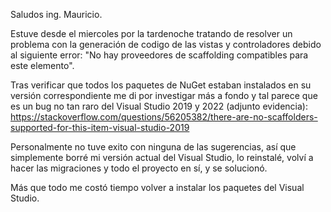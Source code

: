 Saludos ing. Mauricio.

Estuve desde el miercoles por la tardenoche tratando de resolver un problema con la generación de codigo de las vistas y controladores debido al siguiente error: "No hay proveedores de scaffolding compatibles para este elemento".

Tras verificar que todos los paquetes de NuGet estaban instalados en su versión correspondiente me di por investigar más a fondo y tal parece que es un bug no tan raro del Visual Studio 2019 y 2022 (adjunto evidencia): https://stackoverflow.com/questions/56205382/there-are-no-scaffolders-supported-for-this-item-visual-studio-2019

Personalmente no tuve exito con ninguna de las sugerencias, así que simplemente borré mi versión actual del Visual Studio, lo reinstalé, volví a hacer las migraciones y todo el proyecto en sí, y se solucionó.

Más que todo me costó tiempo volver a instalar los paquetes del Visual Studio.
